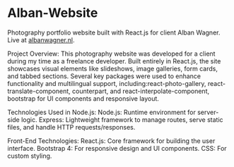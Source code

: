 # Alban-Website
Photography portfolio website built with React.js for client Alban Wagner. Live at [albanwagner.nl](https://albanwagner.nl/).

Project Overview: This photography website was developed for a client during my time as a freelance developer. Built entirely in React.js, the site showcases visual elements like slideshows, image galleries, form cards, and tabbed sections. Several key packages were used to enhance functionality and multilingual support, including:react-photo-gallery, react-translate-component, counterpart, and react-interpolate-component, bootstrap for UI components and responsive layout.

Technologies Used in Node.js: Node.js: Runtime environment for server-side logic. Express: Lightweight framework to manage routes, serve static files, and handle HTTP requests/responses.

Front-End Technologies: React.js: Core framework for building the user interface. Bootstrap 4: For responsive design and UI components. CSS: For custom styling.


